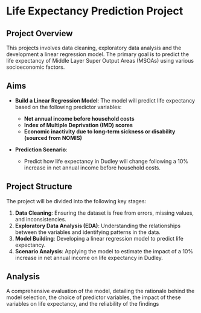 # Life Expectancy Prediction Project

## Project Overview

This projects involves data cleaning, exploratory data analysis and the development a linear regression model. The primary goal is to predict the life expectancy of Middle Layer Super Output Areas (MSOAs) using various socioeconomic factors.

## Aims

- **Build a Linear Regression Model**: The model will predict life expectancy based on the following predictor variables:
  - **Net annual income before household costs**
  - **Index of Multiple Deprivation (IMD) scores**
  - **Economic inactivity due to long-term sickness or disability (sourced from NOMIS)**

- **Prediction Scenario**: 
  - Predict how life expectancy in Dudley will change following a 10% increase in net annual income before household costs.

## Project Structure

The project will be divided into the following key stages:

1. **Data Cleaning**: Ensuring the dataset is free from errors, missing values, and inconsistencies.
2. **Exploratory Data Analysis (EDA)**: Understanding the relationships between the variables and identifying patterns in the data.
3. **Model Building**: Developing a linear regression model to predict life expectancy.
4. **Scenario Analysis**: Applying the model to estimate the impact of a 10% increase in net annual income on life expectancy in Dudley.

## Analysis
A comprehensive evaluation of the model, detailing the rationale behind the model selection, the choice of predictor variables, the impact of these variables on life expectancy, and the reliability of the findings
